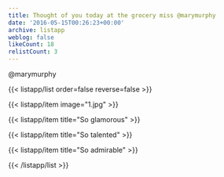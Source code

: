 ```yaml
---
title: Thought of you today at the grocery miss @marymurphy
date: '2016-05-15T00:26:23+00:00'
archive: listapp
weblog: false
likeCount: 18
relistCount: 3
---
```


@marymurphy

<!--more-->

{{< listapp/list order=false reverse=false >}}

   {{< listapp/item
      image="1.jpg" >}}

   {{< listapp/item title="So glamorous" >}}

   {{< listapp/item title="So talented" >}}

   {{< listapp/item title="So admirable" >}}

{{< /listapp/list >}}
